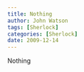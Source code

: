 ```yaml
---
title: Nothing
author: John Watson
tags: [Sherlock]
categories: [Sherlock]
date: 2009-12-14 
---
```

Nothing